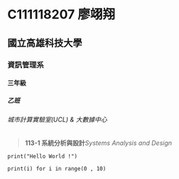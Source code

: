 # C111118207 廖翊翔
## 國立高雄科技大學
### 資訊管理系
#### 三年級
##### 乙班
###### 城市計算實驗室(UCL) & 大數據中心

> **113-1 系統分析與設計***Systems Analysis and Design*

` print("Hello World !") `

``` print(i) for i in range(0 , 10) ```
